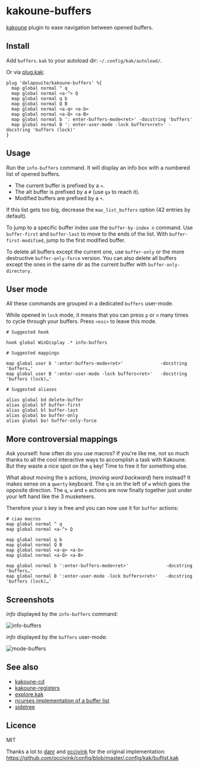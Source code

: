 # kakoune-buffers

[kakoune](http://kakoune.org) plugin to ease navigation between opened buffers.

## Install

Add `buffers.kak` to your autoload dir: `~/.config/kak/autoload/`.

Or via [plug.kak](https://github.com/andreyorst/plug.kak):

```
plug 'delapouite/kakoune-buffers' %{
  map global normal ^ q
  map global normal <a-^> Q
  map global normal q b
  map global normal Q B
  map global normal <a-q> <a-b>
  map global normal <a-Q> <a-B>
  map global normal b ': enter-buffers-mode<ret>' -docstring 'buffers'
  map global normal B ': enter-user-mode -lock buffers<ret>' -docstring 'buffers (lock)'
}
```

## Usage

Run the `info-buffers` command. It will display an info box with a numbered list of opened buffers.

- The current buffer is prefixed by a `>`.
- The alt buffer is prefixed by a `#` (use `ga` to reach it).
- Modified buffers are prefixed by a `+`.

If this list gets too big, decrease the `max_list_buffers` option (42 entries by default).

To jump to a specific buffer index use the `buffer-by-index n` command.
Use `buffer-first` and `buffer-last` to move to the ends of the list.
With `buffer-first-modified`, jump to the first modified buffer.

To delete all buffers except the current one, use `buffer-only` or the more destructive `buffer-only-force` version.
You can also delete all buffers except the ones in the same dir as the current buffer with `buffer-only-directory`.
## User mode

All these commands are grouped in a dedicated `buffers` user-mode.

While opened in `lock` mode, it means that you can press `p` or `n` many times to cycle through your buffers.
Press `<esc>` to leave this mode.

```
# Suggested hook

hook global WinDisplay .* info-buffers

# Suggested mappings

map global user b ':enter-buffers-mode<ret>'              -docstring 'buffers…'
map global user B ':enter-user-mode -lock buffers<ret>'   -docstring 'buffers (lock)…'

# Suggested aliases

alias global bd delete-buffer
alias global bf buffer-first
alias global bl buffer-last
alias global bo buffer-only
alias global bo! buffer-only-force
```

## More controversial mappings

Ask yourself: how often do you use macros? If you're like me, not so much thanks to all the cool interactive ways 
to accomplish a task with Kakoune. But they waste a nice spot on the `q` key! Time to free it for something else.

What about moving the `b` actions, (*moving word backward*) here instead? It makes sense on a `qwerty` keyboard.
The `q` is on the left of `w` which goes the opposite direction. The `q`, `w` and `e` actions are now finally together
just under your left hand like the 3 musketeers.

Therefore your `b` key is free and you can now use it for `buffer` actions:

```
# ciao macros
map global normal ^ q
map global normal <a-^> Q

map global normal q b
map global normal Q B
map global normal <a-q> <a-b>
map global normal <a-Q> <a-B>

map global normal b ':enter-buffers-mode<ret>'              -docstring 'buffers…'
map global normal B ':enter-user-mode -lock buffers<ret>'   -docstring 'buffers (lock)…'
```

## Screenshots

*info* displayed by the `info-buffers` command:

![info-buffers](https://raw.githubusercontent.com/delapouite/kakoune-buffers/master/list-buffers.jpg)

*info* displayed by the `buffers` user-mode:

![mode-buffers](https://raw.githubusercontent.com/delapouite/kakoune-buffers/master/mode-buffers.jpg)

## See also

- [kakoune-cd](https://github.com/Delapouite/kakoune-cd)
- [kakoune-registers](https://github.com/Delapouite/kakoune-registers)
- [explore.kak](https://github.com/alexherbo2/explore.kak)
- [ncurses implementation of a buffer list](https://github.com/mawww/kakoune/pull/1065)
- [sidetree](https://github.com/topisani/sidetree)

## Licence

MIT

Thanks a lot to [danr](https://github.com/danr) and [occivink](https://github.com/occivink)
for the original implementation: https://github.com/occivink/config/blob/master/.config/kak/buflist.kak
